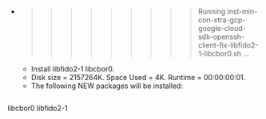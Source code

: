 * >>>>>>>>> Running inst-min-con-xtra-gcp-google-cloud-sdk-openssh-client-fix-libfido2-1-libcbor0.sh ...
  * Install libfido2-1 libcbor0.
  * Disk size = 2157264K. Space Used = 4K. Runtime = 00:00:00:01.
  * The following NEW packages will be installed:
  ```bash
libcbor0 libfido2-1
  ```
